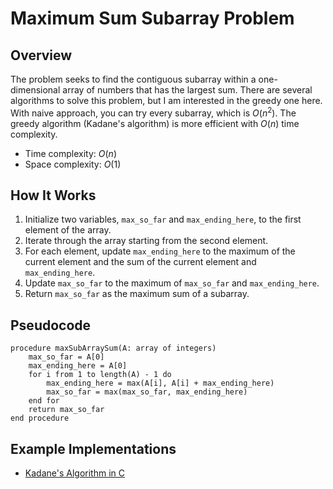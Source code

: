 # Maximum Sum Subarray Problem

## Overview

The problem seeks to find the contiguous subarray within a one-dimensional array of numbers that has the largest sum. There are several algorithms to solve this problem, but I am interested in the greedy one here. With naive approach, you can try every subarray, which is $O(n^2)$. The greedy algorithm (Kadane's algorithm) is more efficient with $O(n)$ time complexity.

- Time complexity: $O(n)$
- Space complexity: $O(1)$

## How It Works

1. Initialize two variables, `max_so_far` and `max_ending_here`, to the first element of the array.
2. Iterate through the array starting from the second element.
3. For each element, update `max_ending_here` to the maximum of the current element and the sum of the current element and `max_ending_here`.
4. Update `max_so_far` to the maximum of `max_so_far` and `max_ending_here`.
5. Return `max_so_far` as the maximum sum of a subarray.

## Pseudocode
```plaintext
procedure maxSubArraySum(A: array of integers)
    max_so_far = A[0]
    max_ending_here = A[0]
    for i from 1 to length(A) - 1 do
        max_ending_here = max(A[i], A[i] + max_ending_here)
        max_so_far = max(max_so_far, max_ending_here)
    end for
    return max_so_far
end procedure
```

## Example Implementations

- [Kadane's Algorithm in C](./kadane.c)